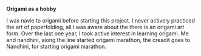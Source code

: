 **Origami as a hobby**

I was navie to origami before starting this project. I never actively practiced the art of paperfolding, all I was aware about the there is an origami art form. Over the last one year, I took active interest in learning origami. Me and nandhini, along the line started origami marathon, the creadit goes to Nandhini, for starting origami marathon. 

